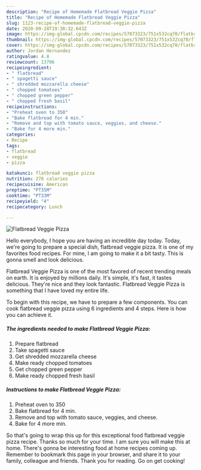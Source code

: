 ```yaml
---
description: "Recipe of Homemade Flatbread Veggie Pizza"
title: "Recipe of Homemade Flatbread Veggie Pizza"
slug: 1123-recipe-of-homemade-flatbread-veggie-pizza
date: 2020-09-28T19:30:32.643Z
image: https://img-global.cpcdn.com/recipes/57073323/751x532cq70/flatbread-veggie-pizza-recipe-main-photo.jpg
thumbnail: https://img-global.cpcdn.com/recipes/57073323/751x532cq70/flatbread-veggie-pizza-recipe-main-photo.jpg
cover: https://img-global.cpcdn.com/recipes/57073323/751x532cq70/flatbread-veggie-pizza-recipe-main-photo.jpg
author: Jordan Hernandez
ratingvalue: 4.8
reviewcount: 13796
recipeingredient:
- " flatbread"
- " spagetti sauce"
- " shredded mozzarella cheese"
- " chopped tomatoes"
- " chopped green pepper"
- " chopped fresh basil"
recipeinstructions:
- "Preheat oven to 350"
- "Bake flatbread for 4 min."
- "Remove and top with tomato sauce, veggies, and cheese."
- "Bake for 4 more min."
categories:
- Recipe
tags:
- flatbread
- veggie
- pizza

katakunci: flatbread veggie pizza 
nutrition: 278 calories
recipecuisine: American
preptime: "PT35M"
cooktime: "PT33M"
recipeyield: "4"
recipecategory: Lunch

---
```



![Flatbread Veggie Pizza](https://img-global.cpcdn.com/recipes/57073323/751x532cq70/flatbread-veggie-pizza-recipe-main-photo.jpg)

Hello everybody, I hope you are having an incredible day today. Today, we're going to prepare a special dish, flatbread veggie pizza. It is one of my favorites food recipes. For mine, I am going to make it a bit tasty. This is gonna smell and look delicious.

Flatbread Veggie Pizza is one of the most favored of recent trending meals on earth. It is enjoyed by millions daily. It's simple, it's fast, it tastes delicious. They're nice and they look fantastic. Flatbread Veggie Pizza is something that I have loved my entire life.




To begin with this recipe, we have to prepare a few components. You can cook flatbread veggie pizza using 6 ingredients and 4 steps. Here is how you can achieve it.

<!--inarticleads1-->

##### The ingredients needed to make Flatbread Veggie Pizza:

1. Prepare  flatbread
1. Take  spagetti sauce
1. Get  shredded mozzarella cheese
1. Make ready  chopped tomatoes
1. Get  chopped green pepper
1. Make ready  chopped fresh basil




<!--inarticleads2-->

##### Instructions to make Flatbread Veggie Pizza:

1. Preheat oven to 350
1. Bake flatbread for 4 min.
1. Remove and top with tomato sauce, veggies, and cheese.
1. Bake for 4 more min.




So that's going to wrap this up for this exceptional food flatbread veggie pizza recipe. Thanks so much for your time. I am sure you will make this at home. There's gonna be interesting food at home recipes coming up. Remember to bookmark this page in your browser, and share it to your family, colleague and friends. Thank you for reading. Go on get cooking!
